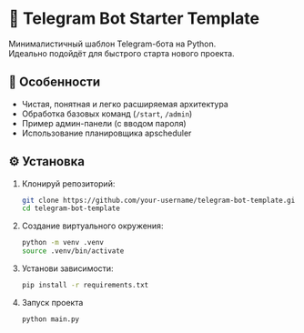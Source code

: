 # 🧩 Telegram Bot Starter Template

Минималистичный шаблон Telegram-бота на Python.  
Идеально подойдёт для быстрого старта нового проекта.

## 🚀 Особенности

- Чистая, понятная и легко расширяемая архитектура
- Обработка базовых команд (`/start`, `/admin`)
- Пример админ-панели (с вводом пароля)
- Использование планировщика apscheduler

## ⚙️ Установка

1. Клонируй репозиторий:
   ```bash
   git clone https://github.com/your-username/telegram-bot-template.git
   cd telegram-bot-template
2. Создание виртуального окружения:
   ```bash
   python -m venv .venv
   source .venv/bin/activate

3. Установи зависимости:
   ```bash
   pip install -r requirements.txt

4. Запуск проекта
   ```bash
   python main.py
